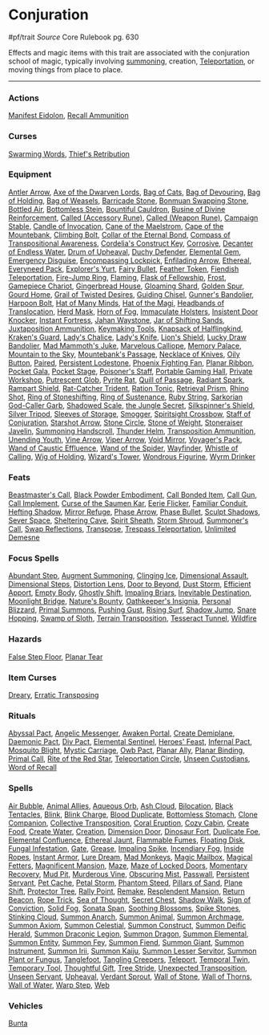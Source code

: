 
# Conjuration
#pf/trait
*Source* Core Rulebook pg. 630

Effects and magic items with this trait are associated with the conjuration school of magic, typically involving [summoning](Summoned.md), creation, [Teleportation](Teleportation.md), or moving things from place to place.

---

### Actions
[Manifest Eidolon](../Actions/Manifest%20Eidolon.md), [Recall Ammunition](Recall%20Ammunition)

### Curses
[Swarming Words](Swarming%20Words), [Thief's Retribution](Thief's%20Retribution)

### Equipment
[Antler Arrow](Antler%20Arrow), [Axe of the Dwarven Lords](Axe%20of%20the%20Dwarven%20Lords), [Bag of Cats](Bag%20of%20Cats), [Bag of Devouring](Bag%20of%20Devouring), [Bag of Holding](Bag%20of%20Holding), [Bag of Weasels](Bag%20of%20Weasels), [Barricade Stone](Barricade%20Stone), [Bonmuan Swapping Stone](Bonmuan%20Swapping%20Stone), [Bottled Air](Bottled%20Air), [Bottomless Stein](Bottomless%20Stein), [Bountiful Cauldron](Bountiful%20Cauldron), [Busine of Divine Reinforcement](Busine%20of%20Divine%20Reinforcement), [Called (Accessory Rune)](Called%20(Accessory%20Rune)), [Called (Weapon Rune)](Called%20(Weapon%20Rune)), [Campaign Stable](Campaign%20Stable), [Candle of Invocation](Candle%20of%20Invocation), [Cane of the Maelstrom](Cane%20of%20the%20Maelstrom), [Cape of the Mountebank](Cape%20of%20the%20Mountebank), [Climbing Bolt](Climbing%20Bolt), [Collar of the Eternal Bond](Collar%20of%20the%20Eternal%20Bond), [Compass of Transpositional Awareness](Compass%20of%20Transpositional%20Awareness), [Cordelia's Construct Key](Cordelia's%20Construct%20Key), [Corrosive](../Items/Runes/Weapon%20Property%20Runes/Corrosive.md), [Decanter of Endless Water](Decanter%20of%20Endless%20Water), [Drum of Upheaval](Drum%20of%20Upheaval), [Duchy Defender](Duchy%20Defender), [Elemental Gem](Elemental%20Gem), [Emergency Disguise](Emergency%20Disguise), [Encompassing Lockpick](Encompassing%20Lockpick), [Enfilading Arrow](Enfilading%20Arrow), [Ethereal](Ethereal.md), [Everyneed Pack](Everyneed%20Pack), [Explorer's Yurt](Explorer's%20Yurt), [Fairy Bullet](Fairy%20Bullet), [Feather Token](Feather%20Token), [Fiendish Teleportation](Fiendish%20Teleportation), [Fire-Jump Ring](Fire-Jump%20Ring), [Flaming](../Items/Runes/Weapon%20Property%20Runes/Flaming.md), [Flask of Fellowship](Flask%20of%20Fellowship), [Frost](../Items/Runes/Weapon%20Property%20Runes/Frost.md), [Gamepiece Chariot](Gamepiece%20Chariot), [Gingerbread House](Gingerbread%20House), [Gloaming Shard](Gloaming%20Shard), [Golden Spur](Golden%20Spur), [Gourd Home](Gourd%20Home), [Grail of Twisted Desires](Grail%20of%20Twisted%20Desires), [Guiding Chisel](Guiding%20Chisel), [Gunner's Bandolier](Gunner's%20Bandolier), [Harpoon Bolt](Harpoon%20Bolt), [Hat of Many Minds](Hat%20of%20Many%20Minds), [Hat of the Magi](Hat%20of%20the%20Magi), [Headbands of Translocation](Headbands%20of%20Translocation), [Herd Mask](Herd%20Mask), [Horn of Fog](Horn%20of%20Fog), [Immaculate Holsters](Immaculate%20Holsters), [Insistent Door Knocker](Insistent%20Door%20Knocker), [Instant Fortress](Instant%20Fortress), [Jahan Waystone](Jahan%20Waystone), [Jar of Shifting Sands](Jar%20of%20Shifting%20Sands), [Juxtaposition Ammunition](Juxtaposition%20Ammunition), [Keymaking Tools](Keymaking%20Tools), [Knapsack of Halflingkind](Knapsack%20of%20Halflingkind), [Kraken's Guard](Kraken's%20Guard), [Lady's Chalice](Lady's%20Chalice), [Lady's Knife](Lady's%20Knife), [Lion's Shield](Lion's%20Shield), [Lucky Draw Bandolier](Lucky%20Draw%20Bandolier), [Mad Mammoth's Juke](Mad%20Mammoth's%20Juke), [Marvelous Calliope](Marvelous%20Calliope), [Memory Palace](Memory%20Palace), [Mountain to the Sky](Mountain%20to%20the%20Sky), [Mountebank's Passage](Mountebank's%20Passage), [Necklace of Knives](Necklace%20of%20Knives), [Oily Button](Oily%20Button), [Paired](Paired), [Persistent Lodestone](Persistent%20Lodestone), [Phoenix Fighting Fan](Phoenix%20Fighting%20Fan), [Planar Ribbon](Planar%20Ribbon), [Pocket Gala](Pocket%20Gala), [Pocket Stage](Pocket%20Stage), [Poisoner's Staff](Poisoner's%20Staff), [Portable Gaming Hall](Portable%20Gaming%20Hall), [Private Workshop](Private%20Workshop), [Putrescent Glob](Putrescent%20Glob), [Pyrite Rat](Pyrite%20Rat), [Quill of Passage](Quill%20of%20Passage), [Radiant Spark](Radiant%20Spark), [Rampart Shield](Rampart%20Shield), [Rat-Catcher Trident](Rat-Catcher%20Trident), [Ration Tonic](Ration%20Tonic), [Retrieval Prism](Retrieval%20Prism), [Rhino Shot](Rhino%20Shot), [Ring of Stoneshifting](Ring%20of%20Stoneshifting), [Ring of Sustenance](Ring%20of%20Sustenance), [Ruby String](Ruby%20String), [Sarkorian God-Caller Garb](Sarkorian%20God-Caller%20Garb), [Shadowed Scale](Shadowed%20Scale), [the Jungle Secret](the%20Jungle%20Secret), [Silkspinner's Shield](Silkspinner's%20Shield), [Silver Tripod](Silver%20Tripod), [Sleeves of Storage](Sleeves%20of%20Storage), [Smogger](Smogger), [Spiritsight Crossbow](Spiritsight%20Crossbow), [Staff of Conjuration](Staff%20of%20Conjuration), [Starshot Arrow](Starshot%20Arrow), [Stone Circle](Stone%20Circle), [Stone of Weight](Stone%20of%20Weight), [Stoneraiser Javelin](Stoneraiser%20Javelin), [Summoning Handscroll](Summoning%20Handscroll), [Thunder Helm](Thunder%20Helm), [Transposition Ammunition](Transposition%20Ammunition), [Unending Youth](Unending%20Youth), [Vine Arrow](Vine%20Arrow), [Viper Arrow](Viper%20Arrow), [Void Mirror](Void%20Mirror), [Voyager's Pack](Voyager's%20Pack), [Wand of Caustic Effluence](Wand%20of%20Caustic%20Effluence), [Wand of the Spider](Wand%20of%20the%20Spider), [Wayfinder](Wayfinder), [Whistle of Calling](Whistle%20of%20Calling), [Wig of Holding](Wig%20of%20Holding), [Wizard's Tower](Wizard's%20Tower), [Wondrous Figurine](Wondrous%20Figurine), [Wyrm Drinker](Wyrm%20Drinker)

### Feats
[Beastmaster's Call](Beastmaster's%20Call), [Black Powder Embodiment](Black%20Powder%20Embodiment), [Call Bonded Item](Call%20Bonded%20Item), [Call Gun](Call%20Gun), [Call Implement](Call%20Implement), [Curse of the Saumen Kar](Curse%20of%20the%20Saumen%20Kar), [Eerie Flicker](Eerie%20Flicker), [Familiar Conduit](Familiar%20Conduit), [Hefting Shadow](Hefting%20Shadow), [Mirror Refuge](Mirror%20Refuge), [Phase Arrow](Phase%20Arrow), [Phase Bullet](Phase%20Bullet), [Sculpt Shadows](Sculpt%20Shadows), [Sever Space](Sever%20Space), [Sheltering Cave](Sheltering%20Cave), [Spirit Sheath](Spirit%20Sheath), [Storm Shroud](Storm%20Shroud), [Summoner's Call](Summoner's%20Call), [Swap Reflections](Swap%20Reflections), [Transpose](Transpose), [Trespass Teleportation](Trespass%20Teleportation), [Unlimited Demesne](Unlimited%20Demesne)

### Focus Spells
[Abundant Step](../Magic/Focus%20Spells/Level%204/Abundant%20Step.md), [Augment Summoning](../Magic/Focus%20Spells/Level%201/Augment%20Summoning.md), [Clinging Ice](../Magic/Focus%20Spells/Cantrips/Clinging%20Ice.md), [Dimensional Assault](../Magic/Focus%20Spells/Level%201/Dimensional%20Assault.md), [Dimensional Steps](../Magic/Focus%20Spells/Level%204/Dimensional%20Steps.md), [Distortion Lens](../Magic/Focus%20Spells/Cantrips/Distortion%20Lens.md), [Door to Beyond](../Magic/Focus%20Spells/Level%204/Door%20to%20Beyond.md), [Dust Storm](../Magic/Focus%20Spells/Level%204/Dust%20Storm.md), [Efficient Apport](../Magic/Focus%20Spells/Level%201/Efficient%20Apport.md), [Empty Body](../Magic/Focus%20Spells/Level%209/Empty%20Body.md), [Ghostly Shift](../Magic/Focus%20Spells/Cantrips/Ghostly%20Shift.md), [Impaling Briars](../Magic/Focus%20Spells/Level%208/Impaling%20Briars.md), [Inevitable Destination](../Magic/Focus%20Spells/Level%204/Inevitable%20Destination.md), [Moonlight Bridge](../Magic/Focus%20Spells/Level%206/Moonlight%20Bridge.md), [Nature's Bounty](../Magic/Focus%20Spells/Level%204/Nature's%20Bounty.md), [Oathkeeper's Insignia](../Magic/Focus%20Spells/Level%201/Oathkeeper's%20Insignia.md), [Personal Blizzard](../Magic/Focus%20Spells/Level%203/Personal%20Blizzard.md), [Primal Summons](../Magic/Focus%20Spells/Level%206/Primal%20Summons.md), [Pushing Gust](../Magic/Focus%20Spells/Level%201/Pushing%20Gust.md), [Rising Surf](../Magic/Focus%20Spells/Level%201/Rising%20Surf.md), [Shadow Jump](../Magic/Focus%20Spells/Level%205/Shadow%20Jump.md), [Snare Hopping](../Magic/Focus%20Spells/Level%201/Snare%20Hopping.md), [Swamp of Sloth](../Magic/Focus%20Spells/Level%203/Swamp%20of%20Sloth.md), [Terrain Transposition](../Magic/Focus%20Spells/Level%205/Terrain%20Transposition.md), [Tesseract Tunnel](../Magic/Focus%20Spells/Cantrips/Tesseract%20Tunnel.md), [Wildfire](../Magic/Focus%20Spells/Level%201/Wildfire.md)

### Hazards
[False Step Floor](False%20Step%20Floor), [Planar Tear](Planar%20Tear)

### Item Curses
[Dreary](Dreary), [Erratic Transposing](Erratic%20Transposing)

### Rituals
[Abyssal Pact](../Magic/Rituals/Level%201/Abyssal%20Pact.md), [Angelic Messenger](../Magic/Rituals/Level%201/Angelic%20Messenger.md), [Awaken Portal](../Magic/Rituals/Level%203/Awaken%20Portal.md), [Create Demiplane](../Magic/Rituals/Level%208/Create%20Demiplane.md), [Daemonic Pact](../Magic/Rituals/Level%201/Daemonic%20Pact.md), [Div Pact](../Magic/Rituals/Level%201/Div%20Pact.md), [Elemental Sentinel](../Magic/Rituals/Level%201/Elemental%20Sentinel.md), [Heroes' Feast](../Magic/Rituals/Level%205/Heroes'%20Feast.md), [Infernal Pact](../Magic/Rituals/Level%201/Infernal%20Pact.md), [Mosquito Blight](../Magic/Rituals/Level%205/Mosquito%20Blight.md), [Mystic Carriage](../Magic/Rituals/Level%203/Mystic%20Carriage.md), [Owb Pact](../Magic/Rituals/Level%203/Owb%20Pact.md), [Planar Ally](../Magic/Rituals/Level%205/Planar%20Ally.md), [Planar Binding](../Magic/Rituals/Level%206/Planar%20Binding.md), [Primal Call](../Magic/Rituals/Level%206/Primal%20Call.md), [Rite of the Red Star](../Magic/Rituals/Level%208/Rite%20of%20the%20Red%20Star.md), [Teleportation Circle](../Magic/Rituals/Level%207/Teleportation%20Circle.md), [Unseen Custodians](../Magic/Rituals/Level%203/Unseen%20Custodians.md), [Word of Recall](../Magic/Rituals/Level%207/Word%20of%20Recall.md)

### Spells
[Air Bubble](../Magic/Spells/Level%201/Air%20Bubble.md), [Animal Allies](../Magic/Spells/Level%201/Animal%20Allies.md), [Aqueous Orb](../Magic/Spells/Level%203/Aqueous%20Orb.md), [Ash Cloud](../Magic/Spells/Level%202/Ash%20Cloud.md), [Bilocation](../Magic/Spells/Level%209/Bilocation.md), [Black Tentacles](../Magic/Spells/Level%205/Black%20Tentacles.md), [Blink](../Magic/Spells/Level%204/Blink.md), [Blink Charge](../Magic/Spells/Level%205/Blink%20Charge.md), [Blood Duplicate](../Magic/Spells/Level%202/Blood%20Duplicate.md), [Bottomless Stomach](../Magic/Spells/Level%203/Bottomless%20Stomach.md), [Clone Companion](../Magic/Spells/Level%208/Clone%20Companion.md), [Collective Transposition](../Magic/Spells/Level%206/Collective%20Transposition.md), [Coral Eruption](../Magic/Spells/Level%204/Coral%20Eruption.md), [Cozy Cabin](../Magic/Spells/Level%203/Cozy%20Cabin.md), [Create Food](../Magic/Spells/Level%202/Create%20Food.md), [Create Water](../Magic/Spells/Level%201/Create%20Water.md), [Creation](../Magic/Spells/Level%204/Creation.md), [Dimension Door](../Magic/Spells/Level%204/Dimension%20Door.md), [Dinosaur Fort](../Magic/Spells/Level%2010/Dinosaur%20Fort.md), [Duplicate Foe](../Magic/Spells/Level%207/Duplicate%20Foe.md), [Elemental Confluence](../Magic/Spells/Level%206/Elemental%20Confluence.md), [Ethereal Jaunt](../Magic/Spells/Level%207/Ethereal%20Jaunt.md), [Flammable Fumes](../Magic/Spells/Level%205/Flammable%20Fumes.md), [Floating Disk](../Magic/Spells/Level%201/Floating%20Disk.md), [Fungal Infestation](../Magic/Spells/Level%202/Fungal%20Infestation.md), [Gate](../Magic/Spells/Level%2010/Gate.md), [Grease](../Magic/Spells/Level%201/Grease.md), [Impaling Spike](../Magic/Spells/Level%205/Impaling%20Spike.md), [Incendiary Fog](../Magic/Spells/Level%205/Incendiary%20Fog.md), [Inside Ropes](../Magic/Spells/Cantrips/Inside%20Ropes.md), [Instant Armor](../Magic/Spells/Level%202/Instant%20Armor.md), [Lure Dream](../Magic/Spells/Level%206/Lure%20Dream.md), [Mad Monkeys](../Magic/Spells/Level%203/Mad%20Monkeys.md), [Magic Mailbox](../Magic/Spells/Level%204/Magic%20Mailbox.md), [Magical Fetters](../Magic/Spells/Level%203/Magical%20Fetters.md), [Magnificent Mansion](../Magic/Spells/Level%207/Magnificent%20Mansion.md), [Maze](../Magic/Spells/Level%208/Maze.md), [Maze of Locked Doors](../Magic/Spells/Level%207/Maze%20of%20Locked%20Doors.md), [Momentary Recovery](../Magic/Spells/Level%207/Momentary%20Recovery.md), [Mud Pit](../Magic/Spells/Level%201/Mud%20Pit.md), [Murderous Vine](../Magic/Spells/Level%204/Murderous%20Vine.md), [Obscuring Mist](../Magic/Spells/Level%202/Obscuring%20Mist.md), [Passwall](../Magic/Spells/Level%205/Passwall.md), [Persistent Servant](../Magic/Spells/Level%202/Persistent%20Servant.md), [Pet Cache](../Magic/Spells/Level%201/Pet%20Cache.md), [Petal Storm](../Magic/Spells/Level%204/Petal%20Storm.md), [Phantom Steed](../Magic/Spells/Level%202/Phantom%20Steed.md), [Pillars of Sand](../Magic/Spells/Level%205/Pillars%20of%20Sand.md), [Plane Shift](../Magic/Spells/Level%207/Plane%20Shift.md), [Protector Tree](../Magic/Spells/Level%201/Protector%20Tree.md), [Rally Point](../Magic/Spells/Level%203/Rally%20Point.md), [Remake](../Magic/Spells/Level%2010/Remake.md), [Resplendent Mansion](../Magic/Spells/Level%209/Resplendent%20Mansion.md), [Return Beacon](../Magic/Spells/Level%205/Return%20Beacon.md), [Rope Trick](../Magic/Spells/Level%204/Rope%20Trick.md), [Sea of Thought](../Magic/Spells/Level%203/Sea%20of%20Thought.md), [Secret Chest](../Magic/Spells/Level%205/Secret%20Chest.md), [Shadow Walk](../Magic/Spells/Level%205/Shadow%20Walk.md), [Sign of Conviction](../Magic/Spells/Level%203/Sign%20of%20Conviction.md), [Solid Fog](../Magic/Spells/Level%204/Solid%20Fog.md), [Sonata Span](../Magic/Spells/Level%202/Sonata%20Span.md), [Soothing Blossoms](../Magic/Spells/Level%203/Soothing%20Blossoms.md), [Spike Stones](../Magic/Spells/Level%204/Spike%20Stones.md), [Stinking Cloud](../Magic/Spells/Level%203/Stinking%20Cloud.md), [Summon Anarch](../Magic/Spells/Level%205/Summon%20Anarch.md), [Summon Animal](../Magic/Spells/Level%201/Summon%20Animal.md), [Summon Archmage](../Magic/Spells/Level%208/Summon%20Archmage.md), [Summon Axiom](../Magic/Spells/Level%205/Summon%20Axiom.md), [Summon Celestial](../Magic/Spells/Level%205/Summon%20Celestial.md), [Summon Construct](../Magic/Spells/Level%201/Summon%20Construct.md), [Summon Deific Herald](../Magic/Spells/Level%208/Summon%20Deific%20Herald.md), [Summon Draconic Legion](../Magic/Spells/Level%209/Summon%20Draconic%20Legion.md), [Summon Dragon](../Magic/Spells/Level%205/Summon%20Dragon.md), [Summon Elemental](../Magic/Spells/Level%202/Summon%20Elemental.md), [Summon Entity](../Magic/Spells/Level%205/Summon%20Entity.md), [Summon Fey](../Magic/Spells/Level%201/Summon%20Fey.md), [Summon Fiend](../Magic/Spells/Level%205/Summon%20Fiend.md), [Summon Giant](../Magic/Spells/Level%205/Summon%20Giant.md), [Summon Instrument](../Magic/Spells/Cantrips/Summon%20Instrument.md), [Summon Irii](../Magic/Spells/Level%208/Summon%20Irii.md), [Summon Kaiju](../Magic/Spells/Level%2010/Summon%20Kaiju.md), [Summon Lesser Servitor](../Magic/Spells/Level%201/Summon%20Lesser%20Servitor.md), [Summon Plant or Fungus](../Magic/Spells/Level%201/Summon%20Plant%20or%20Fungus.md), [Tanglefoot](../Magic/Spells/Cantrips/Tanglefoot.md), [Tangling Creepers](../Magic/Spells/Level%206/Tangling%20Creepers.md), [Teleport](../Magic/Spells/Level%206/Teleport.md), [Temporal Twin](../Magic/Spells/Level%203/Temporal%20Twin.md), [Temporary Tool](../Magic/Spells/Level%201/Temporary%20Tool.md), [Thoughtful Gift](../Magic/Spells/Level%201/Thoughtful%20Gift.md), [Tree Stride](../Magic/Spells/Level%205/Tree%20Stride.md), [Unexpected Transposition](../Magic/Spells/Level%206/Unexpected%20Transposition.md), [Unseen Servant](../Magic/Spells/Level%201/Unseen%20Servant.md), [Upheaval](../Magic/Spells/Level%209/Upheaval.md), [Verdant Sprout](../Magic/Spells/Level%201/Verdant%20Sprout.md), [Wall of Stone](../Magic/Spells/Level%205/Wall%20of%20Stone.md), [Wall of Thorns](../Magic/Spells/Level%203/Wall%20of%20Thorns.md), [Wall of Water](../Magic/Spells/Level%203/Wall%20of%20Water.md), [Warp Step](../Magic/Spells/Cantrips/Warp%20Step.md), [Web](../Magic/Spells/Level%202/Web.md)

### Vehicles
[Bunta](Bunta)